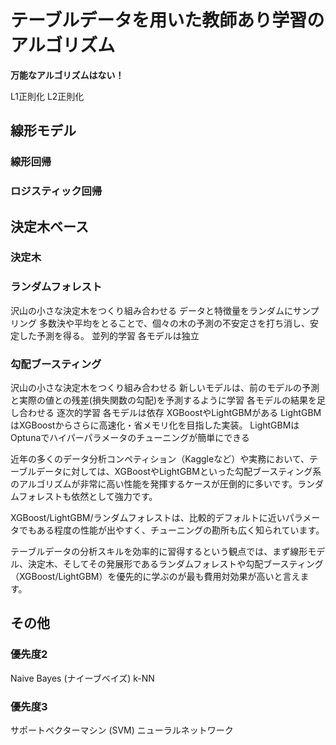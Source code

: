 # テーブルデータを用いた教師あり学習のアルゴリズム

**万能なアルゴリズムはない！**

L1正則化
L2正則化

## 線形モデル

### 線形回帰
### ロジスティック回帰



## 決定木ベース
### 決定木

### ランダムフォレスト
沢山の小さな決定木をつくり組み合わせる
データと特徴量をランダムにサンプリング
多数決や平均をとることで、個々の木の予測の不安定さを打ち消し、安定した予測を得る。
並列的学習
各モデルは独立

### 勾配ブースティング
沢山の小さな決定木をつくり組み合わせる
新しいモデルは、前のモデルの予測と実際の値との残差(損失関数の勾配)を予測するように学習
各モデルの結果を足し合わせる
逐次的学習
各モデルは依存
XGBoostやLightGBMがある
LightGBMはXGBoostからさらに高速化・省メモリ化を目指した実装。
LightGBMはOptunaでハイパーパラメータのチューニングが簡単にできる




近年の多くのデータ分析コンペティション（Kaggleなど）や実務において、テーブルデータに対しては、XGBoostやLightGBMといった勾配ブースティング系のアルゴリズムが非常に高い性能を発揮するケースが圧倒的に多いです。ランダムフォレストも依然として強力です。

XGBoost/LightGBM/ランダムフォレストは、比較的デフォルトに近いパラメータでもある程度の性能が出やすく、チューニングの勘所も広く知られています。


テーブルデータの分析スキルを効率的に習得するという観点では、まず線形モデル、決定木、そしてその発展形であるランダムフォレストや勾配ブースティング（XGBoost/LightGBM）を優先的に学ぶのが最も費用対効果が高いと言えます。

## その他
### 優先度2
Naive Bayes (ナイーブベイズ)
k-NN

### 優先度3
サポートベクターマシン (SVM)
ニューラルネットワーク




